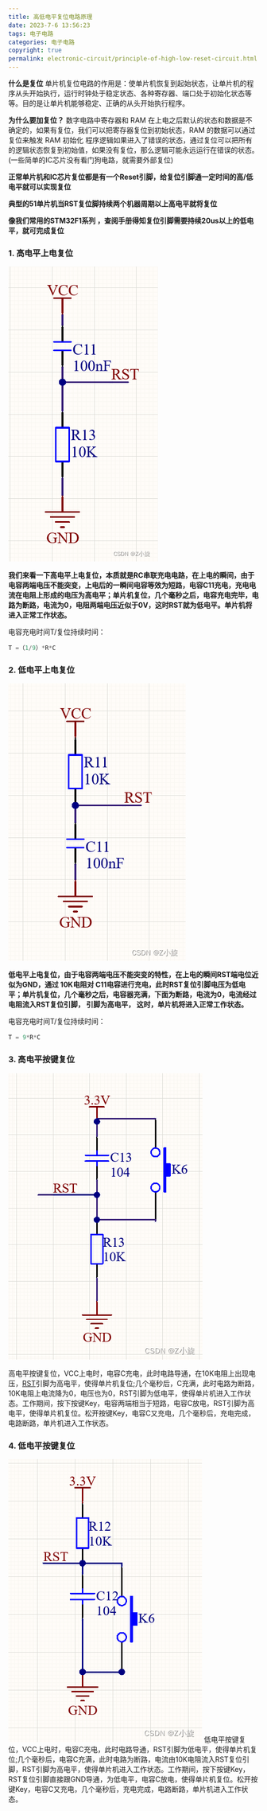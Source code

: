 ```yaml
---
title: 高低电平复位电路原理
date: 2023‎-7-6 ‏‎13:56:23
tags: 电子电路
categories: 电子电路
copyright: true
permalink: electronic-circuit/principle-of-high-low-reset-circuit.html
---
```


**什么是复位**
单片机复位电路的作用是：使单片机恢复到起始状态，让单片机的程序从头开始执行，运行时钟处于稳定状态、各种寄存器、端口处于初始化状态等等。目的是让单片机能够稳定、正确的从头开始执行程序。

**为什么要加复位？**
数字电路中寄存器和 RAM 在上电之后默认的状态和数据是不确定的，如果有复位，我们可以把寄存器复位到初始状态，RAM 的数据可以通过复位来触发 RAM 初始化
程序逻辑如果进入了错误的状态，通过复位可以把所有的逻辑状态恢复到初始值，如果没有复位，那么逻辑可能永远运行在错误的状态。(一些简单的IC芯片没有看门狗电路，就需要外部复位)

**正常单片机和IC芯片复位都是有一个Reset引脚，给复位引脚通一定时间的高/低电平就可以实现复位**

**典型的51单片机当RST复位脚持续两个机器周期以上高电平就将复位**

**像我们常用的STM32F1系列 ，查阅手册得知复位引脚需要持续20us以上的低电平，就可完成复位**

### 1. 高电平上电复位

![在这里插入图片描述](./高低电平复位电路原理/assets/1.png)


**我们来看一下高电平上电复位，本质就是RC串联充电电路，在上电的瞬间，由于电容两端电压不能突变，上电后的一瞬间电容等效为短路，电容C11充电，充电电流在电阻上形成的电压为高电平；单片机复位，几个毫秒之后，电容充电完毕，电路为断路，电流为0，电阻两端电压近似于0V，这时RST就为低电平。单片机将进入正常工作状态。**

电容充电时间T/复位持续时间：

```c
T =（1/9）*R*C
```

### 2. 低电平上电复位

![在这里插入图片描述](./高低电平复位电路原理/assets/2.png)

**低电平上电复位，由于电容两端电压不能突变的特性，在上电的瞬间RST端电位近似为GND，通过 10K电阻对 C11电容进行充电，此时RST复位引脚电压为低电平；单片机复位，几个毫秒之后，电容器充满，下面为断路，电流为0，电流经过电阻流入RST复位引脚， 引脚为高电平， 这时，单片机将进入正常工作状态。**

电容充电时间T/复位持续时间：

```c
T = 9*R*C
```

### 3. 高电平按键复位

![在这里插入图片描述](./高低电平复位电路原理/assets/3.png)

高电平按键复位，VCC上电时，电容C充电，此时电路导通，在10K电阻上出现电压，[RST](https://so.csdn.net/so/search?q=RST&spm=1001.2101.3001.7020)引脚为高电平，使得单片机复位;几个毫秒后，C充满，此时电路为断路，10K电阻上电流降为0，电压也为0，RST引脚为低电平，使得单片机进入工作状态。工作期间，按下按键Key，电容两端相当于短路，电容C放电，RST引脚为高电平，使得单片机复位。松开按键Key，电容C又充电，几个毫秒后，充电完成，电路断路，单片机进入工作状态。

### 4. 低电平按键复位

![在这里插入图片描述](./高低电平复位电路原理/assets/4.png)
低电平按键复位，VCC上电时，电容C充电，此时电路导通，RST引脚为低电平，使得单片机复位;几个毫秒后，电容C充满，此时电路为断路，电流由10K电阻流入RST复位引脚，RST引脚为高电平，使得单片机进入工作状态。工作期间，按下按键Key，RST复位引脚直接跟GND导通，为低电平，电容C放电，使得单片机复位。松开按键Key，电容C又充电，几个毫秒后，充电完成，电路断路，单片机进入工作状态。